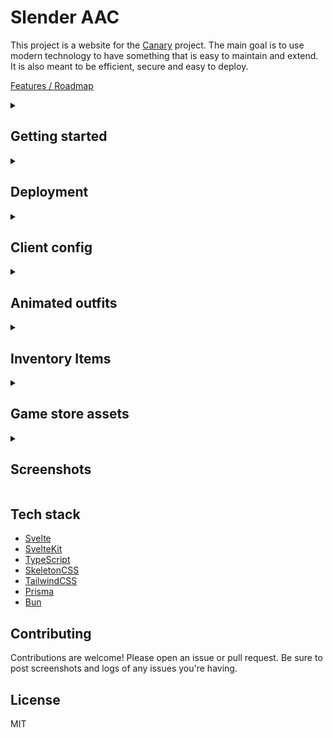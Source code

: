# Slender AAC

This project is a website for the [Canary](https://github.com/opentibiabr/canary) project. The main goal is to use modern technology to have something that is easy to maintain and extend. It is also meant to be efficient, secure and easy to deploy.

[Features / Roadmap](https://github.com/luan/slenderaac/issues/24)

<details>
<summary><h2>Getting started</h2></summary>

### Requirements

- [Node.js](https://nodejs.org/en/)
- [Bun](https://bun.sh/)
- [MySQL](https://www.mysql.com/) or [MariaDB](https://mariadb.org/)
  - Running a database compatible with `canary`

### Installation

Clone this repository and install the dependencies:

```bash
git clone https://github.com/luan/slenderaac.git
cd slenderaac
bun install
cp .env.dist .env
```

Edit `.env` with your server and desired settings. Then migrate the database using the command below. Note that this assumes your current database already has the `canary` schema imported.

```bash
bun migrate:resolve
bun migrate
bun generate
```

### Running

At this point you should be ready to run the server:

```bash
bun dev
```

</details>

<details>
<summary><h2>Deployment</h2></summary>

Deployment depends highly on your server setup. Assuming you are on a Linux dedicated server or VPS. You need the following:

- [Nginx](https://nginx.org/en/)
- [Node.js](https://nodejs.org/en/)
- [Bun](https://bun.sh/)

As well as a database compatible with `canary`. You can use either [MySQL](https://www.mysql.com/) or [MariaDB](https://mariadb.org/).

### Installation

```bash
sudo apt update
curl -fsSL https://deb.nodesource.com/setup_20.x | sudo -E bash - && sudo apt install -y nodejs
curl -fsSL https://bun.sh/install | bash
source ~/.bashrc
sudo apt install -y nginx
```

Clone this repository and install the dependencies:

```bash
git clone https://github.com/luan/slenderaac.git
cd slenderaac
bun install
cp .env.dist .env
```

### Nginx

We're just using Nginx as a reverse proxy. You can use any other web server that supports reverse proxying if you'd like. The Nginx configuration is as follows (adjust port and domain as needed if you're not using the defaults):

```nginx
server {
        listen 80 default_server;
        listen [::]:80 default_server;
        server_name _;

        location / {
                   proxy_pass http://127.0.0.1:3000;
                   proxy_http_version 1.1;
                   proxy_set_header Upgrade $http_upgrade;
                   proxy_set_header Connection 'upgrade';
                   proxy_set_header Host $host;
                   proxy_cache_bypass $http_upgrade;
       }
}
```

### Building

Because we're now in a production environment, we need to build the project. This will generate the static files that will be served by the nodejs server. This is a one time step, you only need to do this again if you change /update the code.

```bash
bun generate
bun build
```

### Migrating the database

At this point you should be ready to migrate the database. This will create the necessary tables and columns. Note that this assumes your current database already has the `canary` schema imported.

```bash
bun migrate:resolve
bun migrate
```

### Running

Finally, we need to run the server, this will run on port 3000 by defaul, which is what we configured Nginx to proxy to.

```bash
NODE_ENV=production node -r dotenv/config build
```

</details>

<details>
<summary><h2>Client config</h2></summary>

Using your favorite method to edit the client (see [this tutorial](https://docs.opentibiabr.com/others/tutorials/infrastructure#client-with-notepad++-1) for help). Set the login webservice url to http://localhost:5173/api/login (or your appropraite server URL). This will make the client use the AAC to login.

</details>

<details>
<summary><h2>Animated outfits</h2></summary>

You'll need to download the spritesheet from [here](https://docs.opentibiabr.com/opentibiabr/downloads/website-applications/applications#animated-items-and-outfits) and place it in `outfits_anim`. These assets are not included in the repository because they can cause the repo to bloat, and are also not release under the same license as the code.

</details>

<details>
<summary><h2>Inventory Items</h2></summary>

You'll need to download the spritesheet from
[here](https://docs.opentibiabr.com/opentibiabr/downloads/website-applications/applications#animated-items-and-outfits)
the items in `items`. These assets are not included in the repository
because they can cause the repo to bloat, and are also not release under the same license
as the code.

</details>

<details>
<summary><h2>Game store assets</h2></summary>

Anything you put into the `static` folder in this repo will be served by the server. This is useful for storing assets for the game store. For example, you can put a `static/images/store` folder and then reference the images in the store using `/images/store/my-image.png`. For instance, you can use the store assets made available in the [canary docs](https://docs.opentibiabr.com/others/downloads/website-applications/applications#store-for-client-13)

</details>

<details>
<summary><h2>Screenshots</h2></summary>

### Homepage (as admin)

<img width="1210" alt="image" src="https://github.com/luan/slenderaac/assets/223760/1c5c7a62-6f1e-4405-87f3-25b546a78e41">

### Login page after registration

<img width="1194" alt="image" src="https://github.com/luan/slenderaac/assets/223760/5befad19-f367-4df4-86f9-f602bcd34340">

### Account page (unverified)

<img width="1183" alt="image" src="https://github.com/luan/slenderaac/assets/223760/7213755e-2672-4d77-aa9f-2a775fb668f5">

### Verification email

<img width="571" alt="image" src="https://github.com/luan/slenderaac/assets/223760/3ecbdc70-886f-45aa-843b-d992f6d838a8">

### Static page

<img width="1188" alt="image" src="https://github.com/luan/slenderaac/assets/223760/bd4ca3b6-a282-47f5-892b-31de7a5cad17">

### Shop 1

![Slender](https://github.com/luan/slenderaac/assets/223760/6d8c6d49-2eda-474b-8d43-b7313fae2a4b)

### Shop 2

![Slender (1)](https://github.com/luan/slenderaac/assets/223760/35a4a106-45fd-4093-8e20-ca37a9297d5f)

### Shop (video)

https://github.com/luan/slenderaac/assets/223760/1b88dae4-dcbf-401e-a46e-64655e094cc1

### Highscores

![Slender | Highscores](https://github.com/luan/slenderaac/assets/223760/cb7dd1b7-be1d-40f9-9272-5329213b20e2)

### Character search

https://github.com/luan/slenderaac/assets/223760/a2cb7aad-a3df-46a2-b284-1f38a910fcbf

### Guilds

![Slender | Guilds (1)](https://github.com/luan/slenderaac/assets/223760/b8f5e2ea-d04f-4fb8-87a7-fa7a0fe06476)
![Slender](https://github.com/luan/slenderaac/assets/223760/04958dcf-931b-46c3-80de-f7c71f005b94)
![Slender (2)](https://github.com/luan/slenderaac/assets/223760/a6ccf9d9-9802-4a67-bf77-125af02a7672)
![Capture-2023-06-16-195438](https://github.com/luan/slenderaac/assets/223760/a38c60de-9f33-4005-b278-1e0552c53b14)
![Capture-2023-06-16-195453](https://github.com/luan/slenderaac/assets/223760/06271632-6f46-4aef-b87e-e9e912af7138)
![Capture-2023-06-16-195510](https://github.com/luan/slenderaac/assets/223760/353eea86-56a1-4c83-b1c7-8fec38dec0d9)
![Slender (3)](https://github.com/luan/slenderaac/assets/223760/520fd041-12b8-4d63-bfad-547450e73bc3)
![Capture-2023-06-16-195556](https://github.com/luan/slenderaac/assets/223760/b71aeb1d-ccbd-4324-87e9-97ed95e8379f)

</details>

## Tech stack

- [Svelte](https://svelte.dev/)
- [SvelteKit](https://kit.svelte.dev/)
- [TypeScript](https://www.typescriptlang.org/)
- [SkeletonCSS](https://skeleton.dev)
- [TailwindCSS](https://tailwindcss.com/)
- [Prisma](https://www.prisma.io/)
- [Bun](https://bun.sh/)

## Contributing

Contributions are welcome! Please open an issue or pull request. Be sure to post screenshots and logs of any issues you're having.

## License

MIT
